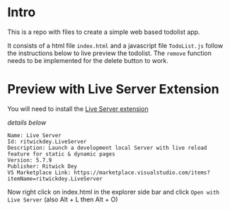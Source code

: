 # Intro

This is a repo with files to create a simple web based todolist app.

It consists of a html file `index.html` and a javascript file `TodoList.js` follow the instructions below to live preview the todolist. The `remove` function needs to be implemented for the delete button to work.




# Preview with Live Server Extension

You will need to install the [Live Server extension](https://marketplace.visualstudio.com/items?itemName=ritwickdey.LiveServer)

*details below*

```
Name: Live Server
Id: ritwickdey.LiveServer
Description: Launch a development local Server with live reload feature for static & dynamic pages
Version: 5.7.9
Publisher: Ritwick Dey
VS Marketplace Link: https://marketplace.visualstudio.com/items?itemName=ritwickdey.LiveServer
```

Now right click on index.html in the explorer side bar and click `Open with Live Server` (also Alt + L then Alt + O)
